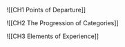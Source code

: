 
![[CH1 Points of Departure]]

![[CH2 The Progression of Categories]]

![[CH3 Elements of Experience]]
